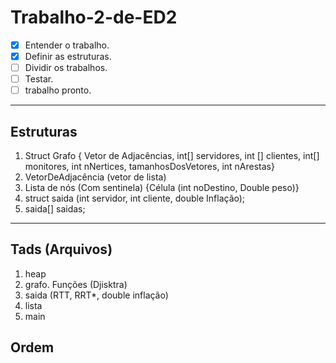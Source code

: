 # Trabalho-2-de-ED2

- [x] Entender o trabalho.
- [X] Definir as estruturas.
- [ ] Dividir os trabalhos.
- [ ] Testar.
- [ ] trabalho pronto.

---

## Estruturas

1.  Struct Grafo { Vetor de Adjacências, int[] servidores, int [] clientes, int[] monitores, int nNertices, tamanhosDosVetores, int nArestas}
2.  VetorDeAdjacência (vetor de lista)
3.  Lista de nós (Com sentinela) {Célula (int noDestino, Double peso)}
4.  struct saida (int servidor, int cliente, double Inflação);
5.  saida[] saidas;

---

## Tads (Arquivos)
1. heap
2. grafo. Funções (Djisktra)
3. saida  (RTT, RRT*, double inflação)
4. lista
5. main

## Ordem
